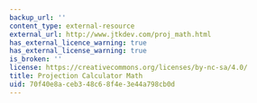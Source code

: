 ```yaml
---
backup_url: ''
content_type: external-resource
external_url: http://www.jtkdev.com/proj_math.html
has_external_licence_warning: true
has_external_license_warning: true
is_broken: ''
license: https://creativecommons.org/licenses/by-nc-sa/4.0/
title: Projection Calculator Math
uid: 70f40e8a-ceb3-48c6-8f4e-3e44a798cb0d
---
```

